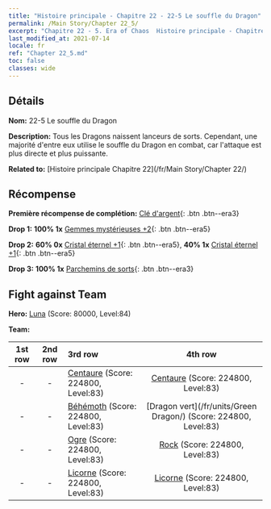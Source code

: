 ```yaml
---
title: "Histoire principale - Chapitre 22 - 22-5 Le souffle du Dragon"
permalink: /Main Story/Chapter 22_5/
excerpt: "Chapitre 22 - 5. Era of Chaos  Histoire principale - Chapitre 22_5. 22-5 Le souffle du Dragon"
last_modified_at: 2021-07-14
locale: fr
ref: "Chapter 22_5.md"
toc: false
classes: wide
---
```


## Détails

 **Nom:** 22-5 Le souffle du Dragon

 **Description:** Tous les Dragons naissent lanceurs de sorts. Cependant, une majorité d'entre eux utilise le souffle du Dragon en combat, car l'attaque est plus directe et plus puissante.

 **Related to:** [Histoire principale Chapitre 22](/fr/Main Story/Chapter 22/)

## Récompense

 **Première récompense de complétion:** [Clé d'argent](/ItemsFR/con_693/){: .btn .btn--era3}

 **Drop 1:** **100% 1x** [Gemmes mystérieuses +2](/ItemsFR/mat_79/){: .btn .btn--era5}

 **Drop 2:** **60% 0x** [Cristal éternel +1](/ItemsFR/mat_73/){: .btn .btn--era5}, **40% 1x** [Cristal éternel +1](/ItemsFR/mat_73/){: .btn .btn--era5}

 **Drop 3:** **100% 1x** [Parchemins de sorts](/ItemsFR/con_694/){: .btn .btn--era3}


## Fight against Team
 **Hero:** [Luna](/fr/heroes/Luna/) (Score: 80000, Level:84)

 **Team:**


  | 1st row | 2nd row | 3rd row | 4th row |
  |:----:|:----:|:----|:----:|
  | - | - | [Centaure](/fr/units/Centaur/) (Score: 224800, Level:83)  | [Centaure](/fr/units/Centaur/) (Score: 224800, Level:83)  |
  | - | - | [Béhémoth](/fr/units/Behemoth/) (Score: 224800, Level:83)  | [Dragon vert](/fr/units/Green Dragon/) (Score: 224800, Level:83)  |
  | - | - | [Ogre](/fr/units/Ogre/) (Score: 224800, Level:83)  | [Rock](/fr/units/Roc/) (Score: 224800, Level:83)  |
  | - | - | [Licorne](/fr/units/Unicorn/) (Score: 224800, Level:83)  | [Licorne](/fr/units/Unicorn/) (Score: 224800, Level:83)  |


